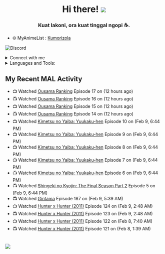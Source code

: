 <h1 align="center">Hi there! <img src="https://media.giphy.com/media/hvRJCLFzcasrR4ia7z/giphy.gif" width="25px"> </h1>
<h3 align="center">Kuat lakoni, ora kuat tinggal ngopi ☕.</h3>

- 🌐 MyAnimeList : [Kumorizola](https://myanimelist.net/animelist/Kumorizola)

![Discord](https://discord.c99.nl/widget/theme-3/761213268009943051.png)
<details>
      <summary>Connect with me</summary>
    <p align="left">
        <a href="https://www.facebook.com/kumori.hartley.1" target="blank"><img align="center"
                src="https://raw.githubusercontent.com/rahuldkjain/github-profile-readme-generator/master/src/images/icons/Social/facebook.svg"
                alt="kumori hartley" height="30" width="40" /></a>
        <a href="https://www.instagram.com/kumorizola/" target="blank"><img align="center"
                src="https://raw.githubusercontent.com/rahuldkjain/github-profile-readme-generator/master/src/images/icons/Social/instagram.svg"
                alt="kumorizola" height="30" width="40" /></a>
        <a href="https://discord.com" target="blank"><img align="center"
                src="https://raw.githubusercontent.com/rahuldkjain/github-profile-readme-generator/master/src/images/icons/Social/discord.svg"
                alt="Kumori#5882" height="30" width="40" /></a>
    </p>
</details>

<details>
    <summary align="left">Languages and Tools:</summary>
<p align="left">
      <a href="https://www.w3schools.com/css/" target="_blank">
        <img src="https://raw.githubusercontent.com/devicons/devicon/master/icons/css3/css3-original-wordmark.svg"
            alt="css3" width="40" height="40" /> </a> <a href="https://www.w3.org/html/" target="_blank"> <img
            src="https://raw.githubusercontent.com/devicons/devicon/master/icons/html5/html5-original-wordmark.svg"
            alt="html5" width="40" height="40" /> </a> <a href="https://www.java.com" target="_blank"> <img
            src="https://raw.githubusercontent.com/devicons/devicon/master/icons/java/java-original.svg" alt="java"
            width="40" height="40" /> </a> <a href="https://developer.mozilla.org/en-US/docs/Web/JavaScript"
            target="_blank"> <img
            src="https://raw.githubusercontent.com/devicons/devicon/master/icons/javascript/javascript-original.svg"
            alt="javascript" width="40" height="40" /> </a> <a href="https://nodejs.org" target="_blank"> <img
            src="https://raw.githubusercontent.com/devicons/devicon/master/icons/nodejs/nodejs-original-wordmark.svg"
            alt="nodejs" width="40" height="40" /> </a> <a href="https://www.python.org" target="_blank"> <img
            src="https://raw.githubusercontent.com/devicons/devicon/master/icons/python/python-original.svg"
            alt="python" width="40" height="40" /> </a> <a href="https://www.typescriptlang.org/" target="_blank"> <img
            src="https://raw.githubusercontent.com/devicons/devicon/master/icons/typescript/typescript-original.svg" 
            alt="typescript" width="40" height="40" /> </a> <a href="https://www.photoshop.com/en" target="_blank"> <img
            src="https://upload.wikimedia.org/wikipedia/commons/a/af/Adobe_Photoshop_CC_icon.svg" alt="photoshop" width="40" height="40"/> </a>
            <a href="https://www.adobe.com/products/premiere.html" target="_blank"> <img
            src="https://upload.wikimedia.org/wikipedia/commons/4/40/Adobe_Premiere_Pro_CC_icon.svg" alt="Premiere pro" width="40" height="40"/> </a>
            <a href="https://www.adobe.com/in/products/illustrator.html" target="_blank"> <img 
            src="https://upload.wikimedia.org/wikipedia/commons/f/fb/Adobe_Illustrator_CC_icon.svg" alt="illustrator" width="40" height="40"/> </a>
      
 </details>
 
 <h2> My Recent MAL Activity</h2>
<!-- MAL_ACTIVITY:start -->

- 📺 Watched [Ousama Ranking](https://MyAnimeList.net/anime.php?id=40834) Episode 17 on (12 hours ago)
- 📺 Watched [Ousama Ranking](https://MyAnimeList.net/anime.php?id=40834) Episode 16 on (12 hours ago)
- 📺 Watched [Ousama Ranking](https://MyAnimeList.net/anime.php?id=40834) Episode 15 on (12 hours ago)
- 📺 Watched [Ousama Ranking](https://MyAnimeList.net/anime.php?id=40834) Episode 14 on (12 hours ago)
- 📺 Watched [Kimetsu no Yaiba: Yuukaku-hen](https://MyAnimeList.net/anime.php?id=47778) Episode 10 on (Feb 9, 6:44 PM)
- 📺 Watched [Kimetsu no Yaiba: Yuukaku-hen](https://MyAnimeList.net/anime.php?id=47778) Episode 9 on (Feb 9, 6:44 PM)
- 📺 Watched [Kimetsu no Yaiba: Yuukaku-hen](https://MyAnimeList.net/anime.php?id=47778) Episode 8 on (Feb 9, 6:44 PM)
- 📺 Watched [Kimetsu no Yaiba: Yuukaku-hen](https://MyAnimeList.net/anime.php?id=47778) Episode 7 on (Feb 9, 6:44 PM)
- 📺 Watched [Kimetsu no Yaiba: Yuukaku-hen](https://MyAnimeList.net/anime.php?id=47778) Episode 6 on (Feb 9, 6:44 PM)
- 📺 Watched [Shingeki no Kyojin: The Final Season Part 2](https://MyAnimeList.net/anime.php?id=48583) Episode 5 on (Feb 9, 6:44 PM)
- 📺 Watched [Gintama](https://MyAnimeList.net/anime.php?id=918) Episode 187 on (Feb 9, 5:39 AM)
- 📺 Watched [Hunter x Hunter (2011)](https://MyAnimeList.net/anime.php?id=11061) Episode 124 on (Feb 9, 2:48 AM)
- 📺 Watched [Hunter x Hunter (2011)](https://MyAnimeList.net/anime.php?id=11061) Episode 123 on (Feb 9, 2:48 AM)
- 📺 Watched [Hunter x Hunter (2011)](https://MyAnimeList.net/anime.php?id=11061) Episode 122 on (Feb 8, 7:40 AM)
- 📺 Watched [Hunter x Hunter (2011)](https://MyAnimeList.net/anime.php?id=11061) Episode 121 on (Feb 8, 1:39 AM)

<!-- MAL_ACTIVITY:end -->

  
<h2 align="left"> <img src="https://media.discordapp.net/attachments/918405470073520168/919220018355523584/ezgif.com-gif-maker_1.gif">
